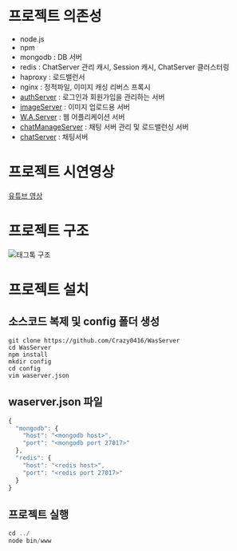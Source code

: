 # 프로젝트 의존성
- node.js
- npm
- mongodb : DB 서버
- redis : ChatServer 관리 캐시, Session 캐시, ChatServer 클러스터링
- haproxy : 로드밸런서
- nginx : 정적파일, 이미지 캐싱 리버스 프록시
- [authServer](https://github.com/seungjoopet/AuthApiServer) : 로그인과 회원가입을 관리하는 서버
- [imageServer](https://github.com/Crazy0416/imageServer) : 이미지 업로드용 서버
- [W.A.Server](https://github.com/Crazy0416/WasServer) : 웹 어플리케이션 서버
- [chatManageServer](https://github.com/Crazy0416/ChatManageServer) : 채팅 서버 관리 및 로드밸런싱 서버
- [chatServer](https://github.com/shh0258/NettyForChatServerOfRedisCluster) : 채팅서버

# 프로젝트 시연영상
[유튜브 영상](https://www.youtube.com/watch?v=eHSZN2g1drE)

# 프로젝트 구조
![태그톡 구조](https://github.com/seungjoopet/AuthApiServer/blob/master/%EC%84%9C%EB%B9%84%EC%8A%A4%20%EA%B5%AC%EC%84%B1.png)

# 프로젝트 설치
## 소스코드 복제 및 config 폴더 생성
```
git clone https://github.com/Crazy0416/WasServer
cd WasServer
npm install
mkdir config
cd config
vim waserver.json
```
## waserver.json 파일
```javascript
{
  "mongodb": {
    "host": "<mongodb host>",
    "port": "<mongodb port 27017>"
  },
  "redis": {
    "host": "<redis host>",
    "port": "<redis port 27017>"
  }
}
```
## 프로젝트 실행
```javascript
cd ../
node bin/www
```